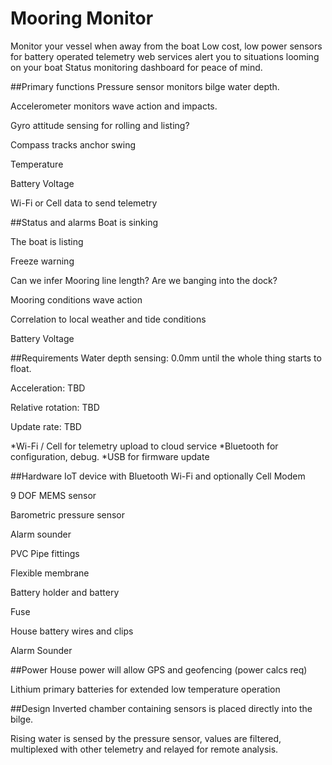 # Mooring Monitor
Monitor your vessel when away from the boat
Low cost, low power sensors for battery operated telemetry
web services alert you to situations looming on your boat
Status monitoring dashboard for peace of mind.

##Primary functions
Pressure sensor monitors bilge water depth. 

Accelerometer monitors wave action and impacts.

Gyro attitude sensing for rolling and listing?

Compass tracks anchor swing

Temperature

Battery Voltage

Wi-Fi or Cell data to send telemetry

##Status and alarms
Boat is sinking

The boat is listing

Freeze warning

Can we infer Mooring line length? Are we banging into the dock?

Mooring conditions wave action

Correlation to local weather and tide conditions

Battery Voltage

##Requirements
Water depth sensing:  0.0mm until the whole thing starts to float.

Acceleration: TBD

Relative rotation: TBD

Update rate: TBD

*Wi-Fi / Cell for telemetry upload to cloud service
*Bluetooth for configuration, debug.
*USB for firmware update

##Hardware
IoT device with Bluetooth Wi-Fi and optionally Cell Modem

9 DOF MEMS sensor

Barometric pressure sensor

Alarm sounder

PVC Pipe fittings

Flexible membrane 

Battery holder and battery

Fuse

House battery wires and clips

Alarm Sounder


##Power
House power will allow GPS and geofencing (power calcs req)

Lithium primary batteries for extended low temperature  operation

##Design
Inverted chamber containing sensors is placed directly into the bilge.

Rising water is sensed by the pressure sensor, values are filtered, multiplexed with other telemetry and relayed for remote analysis.


